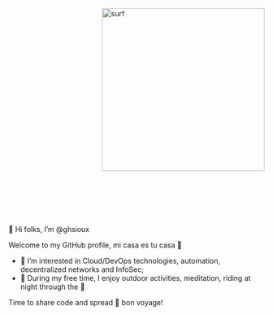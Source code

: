 <a href="https://octodex.github.com/"><img src="https://avatars.githubusercontent.com/u/538170" width="320" height="320" alt="surf" align="right"> </a></div>
<div style="padding-top: 50%; margin-top: 10em;">
  
</br></br>
👋 Hi folks, I’m @ghsioux
</br>

Welcome to my GitHub profile, mi casa es tu casa  👻
- 👀 I’m interested in Cloud/DevOps technologies, automation, decentralized networks and InfoSec;
- 🌱 During my free time, I enjoy outdoor activities, meditation, riding at night through the 🌃

Time to share code and spread 💜 bon voyage!
</div>
<!---
ghsioux/ghsioux is a ✨ special ✨ repository because its `README.md` (this file) appears on your GitHub profile.
You can click the Preview link to take a look at your changes.
--->
